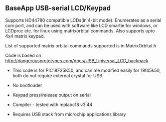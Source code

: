 BaseApp USB-serial LCD/Keypad
-----------------------------

Supports HD44780 compatible LCDs(in 4-bit mode). Enumerates as a serial com port, and can be
used with software like LCD smartie for windows, or LCDproc etc. for
linux using matrixorbital commands. Also supports upto 4x4 matrix keypad.

List of supported matrix orbital commands supported is in MatrixOrbital.h

Code is based on http://dangerousprototypes.com/docs/USB_Universal_LCD_backpack

- This code is for PIC18F25K50, and can me modified easily for 18f45k50,
  both do not require external crystal for USB.
- No bootloader
- Keypad press/release output on serial

- Compiler - tested with mplabc18 v3.44
- Requires USB stack from microchip applications library